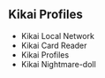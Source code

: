 ## Kikai Profiles
- Kikai Local Network
- Kikai Card Reader
- Kikai Profiles
- Kikai Nightmare-doll
